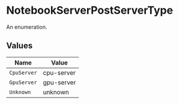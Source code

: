 # NotebookServerPostServerType

An enumeration.


## Values

| Name        | Value       |
| ----------- | ----------- |
| `CpuServer` | cpu-server  |
| `GpuServer` | gpu-server  |
| `Unknown`   | unknown     |